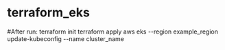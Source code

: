 # terraform_eks

#After run:
terraform init
terraform apply
aws eks --region example_region update-kubeconfig --name cluster_name
